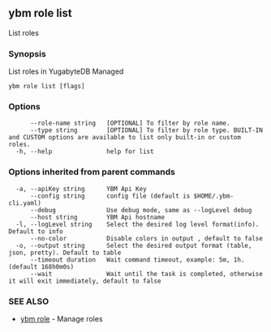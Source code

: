 ## ybm role list

List roles

### Synopsis

List roles in YugabyteDB Managed

```
ybm role list [flags]
```

### Options

```
      --role-name string   [OPTIONAL] To filter by role name.
      --type string        [OPTIONAL] To filter by role type. BUILT-IN and CUSTOM options are available to list only built-in or custom roles.
  -h, --help               help for list
```

### Options inherited from parent commands

```
  -a, --apiKey string      YBM Api Key
      --config string      config file (default is $HOME/.ybm-cli.yaml)
      --debug              Use debug mode, same as --logLevel debug
      --host string        YBM Api hostname
  -l, --logLevel string    Select the desired log level format(info). Default to info
      --no-color           Disable colors in output , default to false
  -o, --output string      Select the desired output format (table, json, pretty). Default to table
      --timeout duration   Wait command timeout, example: 5m, 1h. (default 168h0m0s)
      --wait               Wait until the task is completed, otherwise it will exit immediately, default to false
```

### SEE ALSO

* [ybm role](ybm_role.md)	 - Manage roles

